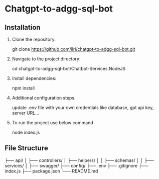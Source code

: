 # Chatgpt-to-adgg-sql-bot

## Installation

1. Clone the repository:

   git clone https://github.com/ilri/chatgpt-to-adgg-sql-bot.git

2. Navigate to the project directory:

   cd chatgpt-to-adgg-sql-bot\Chatbot-Services.NodeJS

3. Install dependencies:

   npm install

4. Additional configuration steps.

   update .env file with your own credentials like database, gpt api key, server URL...

6. To run the project use below command

   node index.js

## File Structure

├── api/
│ ├── controllers/
│ ├── helpers/
│ │ ├── schemas/
│ │ ├── services/
│ ├── swagger/
├── config/
├── .env
├── .gitignore
├── index.js
├── package.json
└── README.md
